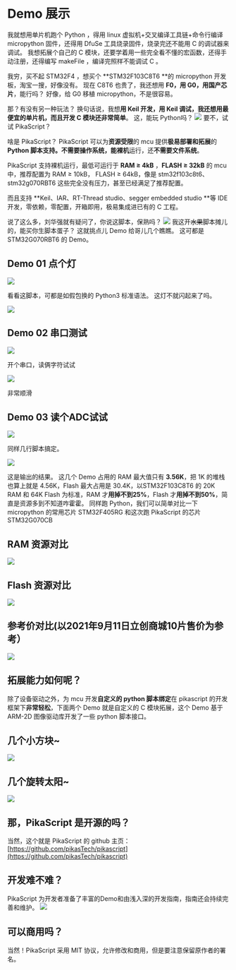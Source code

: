 # Demo 展示

我就想用单片机跑个 Python ，得用 linux 虚拟机+交叉编译工具链+命令行编译 micropython 固件，还得用 DfuSe 工具烧录固件，烧录完还不能用 C 的调试器来调试。
我想拓展个自己的 C 模块，还要学着用一些完全看不懂的宏函数，还得手动注册，还得编写 makeFile ，编译完照样不能调试 C 。


我穷，买不起 STM32F4 ，想买个 **STM32F103C8T6 **的 micropython 开发板，淘宝一搜，好像没有。
现在 C8T6 也贵了，我还想用 **F0，用 G0，用国产芯片**，能行吗？
好像，给 G0 移植 micropython，不是很容易。

那？有没有另一种玩法？
换句话说，我想**用 Keil 开发，用 Keil 调试，**我还想用**最便宜的单片机，**而且**开发 C 模块还非常简单**。
这，能玩 Python吗？
![](assets/132941900-985ebc9e-fb65-48f6-8677-d3ebc65422ee.gif)
要不，试试 PikaScript？

啥是 PikaScript？
PikaScript 可以为**资源受限**的 mcu 提供**极易部署和拓展**的 **Python **脚本支持。**不需要操作系统**，能**裸机**运行，还**不需要文件系统**。

PikaScript 支持裸机运行，最低可运行于 **RAM ≥ 4kB** ，**FLASH ≥ 32kB** 的 mcu 中，推荐配置为 RAM ≥ 10kB， FLASH ≥ 64kB，像是 stm32f103c8t6、stm32g070RBT6 这些完全没有压力，甚至已经满足了推荐配置。
​

而且支持 **Keil、IAR、RT-Thread studio、segger embedded studio **等 IDE 开发，零依赖，零配置，开箱即用，极易集成进已有的 C 工程。

说了这么多，刘华强就有疑问了，你说这脚本，保熟吗？
![](assets/1638666543673-423aafcb-0c29-49b3-8221-22fdc3c65199.png)
我这开~~水果~~脚本摊儿的，能买你生脚本蛋子？
这就挑点儿 Demo 给哥儿几个瞧瞧。
这可都是 STM32G070RBT6 的 Demo。

## Demo 01 点个灯


![](assets/132943903-b3558929-a107-4a99-bdc4-1b3fd3f7172b.png)

看看这脚本，可都是如假包换的 Python3 标准语法。
这灯不就闪起来了吗。


![](assets/132943428-f2b365ca-140e-42f4-936c-db6a7d9f8dee.gif)


## Demo 02 串口测试


![](assets/132944132-90898355-de94-4d81-990b-7b85d4a4d08a.png)


开个串口，读俩字符试试


![](assets/132943365-0f7059b3-4f9d-4989-a5ec-2cce72b0cc96.gif)


非常顺滑
## Demo 03 读个ADC试试


![](assets/132944180-a805c8f8-40d5-45ff-ae2a-a0fe8f9db1ab.png)


同样几行脚本搞定。


![](assets/132944185-0a01b1ba-8cf7-4f9f-9d73-fe9cbcd52f0b.png)


这是输出的结果。
这几个 Demo 占用的 RAM 最大值只有 **3.56K**，把 1K 的堆栈也算上就是 4.56K，Flash 最大占用是 30.4K，以STM32F103C8T6 的 20K RAM 和 64K Flash 为标准，RAM 才**用掉不到25%**，Flash 才**用掉不到50%**，简直是资源多到不知道咋霍霍。
同样跑 Python，我们可以简单对比一下 micropython 的常用芯片 STM32F405RG 和这次跑 PikaScript 的芯片 STM32G070CB
## RAM 资源对比


![](assets/132944731-a55ece1d-061f-4b91-ba87-bd6547be96a7.png)


## Flash 资源对比


![](assets/132944745-e9cf598d-e75f-40bb-873e-911819d535b7.png)
## 参考价对比(以2021年9月11日立创商城10片售价为参考）


![](assets/132944757-2b5cfda8-f93f-4456-8d7f-4e4767954056.png)


## 拓展能力如何呢？


除了设备驱动之外，为 mcu 开发**自定义的 python 脚本绑定**在 pikascript 的开发框架下**非常轻松**，下面两个 Demo 就是自定义的 C 模块拓展，这个 Demo 基于 ARM-2D 图像驱动库开发了一些 python 脚本接口。
## 几个小方块~


![](assets/132945282-bfd310df-8063-456d-b90c-6b798a2c8ed5.gif)
## 几个旋转太阳~


![](assets/132945107-e473a2cc-9fbc-47f9-aaed-a28d3ad1048c.gif)
## 那，PikaScript 是开源的吗？
当然，这个就是 PikaScript 的 github 主页：
[https://github.com/pikasTech/pikascript](https://github.com/pikasTech/pikascript)

## 开发难不难？
PikaScript 为开发者准备了丰富的Demo和由浅入深的开发指南，指南还会持续完善和维护。
![](assets/132945342-6ace05aa-50c4-4533-9129-ef131cd9fc1d.png)

## 可以商用吗？
当然！PikaScript 采用 MIT 协议，允许修改和商用，但是要注意保留原作者的署名。

